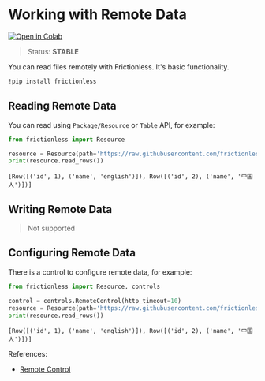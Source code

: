 # Working with Remote Data

[![Open in Colab](https://colab.research.google.com/assets/colab-badge.svg)](https://colab.research.google.com/drive/19NgoHIXWHJNKFQl50YV7C396xRtrqf3o)



> Status: **STABLE**

You can read files remotely with Frictionless. It's basic functionality.



```bash
!pip install frictionless
```

## Reading Remote Data


You can read using `Package/Resource` or `Table` API, for example:


```python
from frictionless import Resource

resource = Resource(path='https://raw.githubusercontent.com/frictionlessdata/frictionless-py/master/data/table.csv')
print(resource.read_rows())
```

    [Row([('id', 1), ('name', 'english')]), Row([('id', 2), ('name', '中国人')])]


## Writing Remote Data

> Not supported

## Configuring Remote Data

There is a control to configure remote data, for example:


```python
from frictionless import Resource, controls

control = controls.RemoteControl(http_timeout=10)
resource = Resource(path='https://raw.githubusercontent.com/frictionlessdata/frictionless-py/master/data/table.csv', control=control)
print(resource.read_rows())
```

    [Row([('id', 1), ('name', 'english')]), Row([('id', 2), ('name', '中国人')])]




References:
- [Remote Control](https://frictionlessdata.io/tooling/python/schemes-reference/#remote)